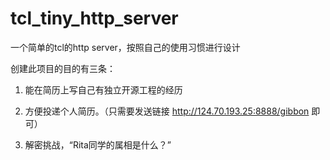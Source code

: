 # tcl_tiny_http_server
一个简单的tcl的http server，按照自己的使用习惯进行设计

创建此项目的目的有三条：

1. 能在简历上写自己有独立开源工程的经历

2. 方便投递个人简历。（只需要发送链接 http://124.70.193.25:8888/gibbon 即可）

3. 解密挑战，“Rita同学的属相是什么？”